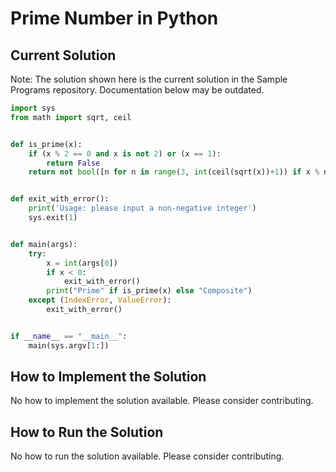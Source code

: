 # Prime Number in Python

## Current Solution

Note: The solution shown here is the current solution in the Sample Programs repository. Documentation below may be outdated.

```Python
import sys
from math import sqrt, ceil


def is_prime(x):
    if (x % 2 == 0 and x is not 2) or (x == 1):
        return False
    return not bool([n for n in range(3, int(ceil(sqrt(x))+1)) if x % n == 0])


def exit_with_error():
    print('Usage: please input a non-negative integer')
    sys.exit(1)


def main(args):
    try:
        x = int(args[0])
        if x < 0:
            exit_with_error()
        print("Prime" if is_prime(x) else "Composite")
    except (IndexError, ValueError):
        exit_with_error()


if __name__ == "__main__":
    main(sys.argv[1:])

```

## How to Implement the Solution

No how to implement the solution available. Please consider contributing.

## How to Run the Solution

No how to run the solution available. Please consider contributing.